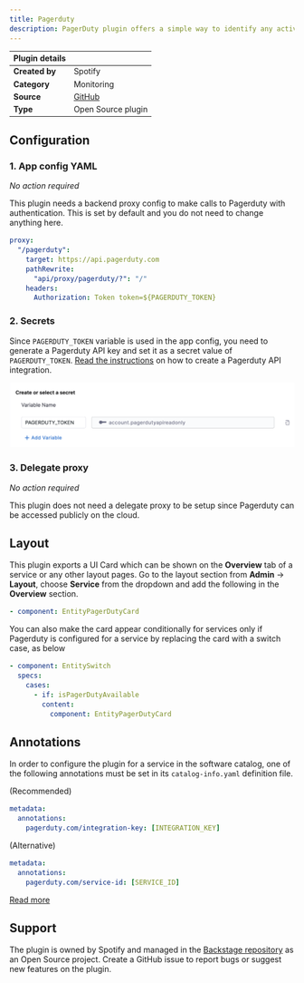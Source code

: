 ```yaml
---
title: Pagerduty
description: PagerDuty plugin offers a simple way to identify any active incidents for an entity and the escalation policy.
---
```


| Plugin details |                                                                                |
| -------------- | ------------------------------------------------------------------------------ |
| **Created by** | Spotify                                                                        |
| **Category**   | Monitoring                                                                     |
| **Source**     | [GitHub](https://github.com/backstage/backstage/tree/master/plugins/pagerduty) |
| **Type**       | Open Source plugin                                                             |

## Configuration

### 1. App config YAML

_No action required_

This plugin needs a backend proxy config to make calls to Pagerduty with authentication. This is set by default and you do not need to change anything here.

```yaml
proxy:
  "/pagerduty":
    target: https://api.pagerduty.com
    pathRewrite:
      "api/proxy/pagerduty/?": "/"
    headers:
      Authorization: Token token=${PAGERDUTY_TOKEN}
```

### 2. Secrets

Since `PAGERDUTY_TOKEN` variable is used in the app config, you need to generate a Pagerduty API key and set it as a secret value of `PAGERDUTY_TOKEN`. [Read the instructions](https://github.com/backstage/backstage/tree/master/plugins/pagerduty#in-pagerduty) on how to create a Pagerduty API integration.

![](./static/pagerduty-secret.png)

### 3. Delegate proxy

_No action required_

This plugin does not need a delegate proxy to be setup since Pagerduty can be accessed publicly on the cloud.

## Layout

This plugin exports a UI Card which can be shown on the **Overview** tab of a service or any other layout pages. Go to the layout section from **Admin** -> **Layout**, choose **Service** from the dropdown and add the following in the **Overview** section.

```yaml
- component: EntityPagerDutyCard
```

You can also make the card appear conditionally for services only if Pagerduty is configured for a service by replacing the card with a switch case, as below

```yaml
- component: EntitySwitch
  specs:
    cases:
      - if: isPagerDutyAvailable
        content:
          component: EntityPagerDutyCard
```

## Annotations

In order to configure the plugin for a service in the software catalog, one of the following annotations must be set in its `catalog-info.yaml` definition file.

(Recommended)

```yaml
metadata:
  annotations:
    pagerduty.com/integration-key: [INTEGRATION_KEY]
```

(Alternative)

```yaml
metadata:
  annotations:
    pagerduty.com/service-id: [SERVICE_ID]
```

[Read more](https://github.com/backstage/backstage/tree/master/plugins/pagerduty#annotating-with-service-id)

## Support

The plugin is owned by Spotify and managed in the [Backstage repository](https://github.com/backstage/backstage) as an Open Source project. Create a GitHub issue to report bugs or suggest new features on the plugin.

